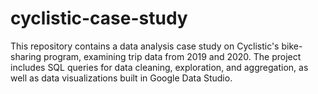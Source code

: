 # cyclistic-case-study
This repository contains a data analysis case study on Cyclistic's bike-sharing program, examining trip data from 2019 and 2020. The project includes SQL queries for data cleaning, exploration, and aggregation, as well as data visualizations built in Google Data Studio.
